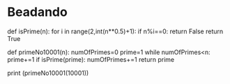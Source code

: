 # Beadando
def isPrime(n):
    for i in range(2,int(n**0.5)+1):
        if n%i==0:
            return False
    return True

def primeNo10001(n):
    numOfPrimes=0
    prime=1
    while numOfPrimes<n:
        prime+=1
        if isPrime(prime):
            numOfPrimes+=1
    return prime

print (primeNo10001(10001))
